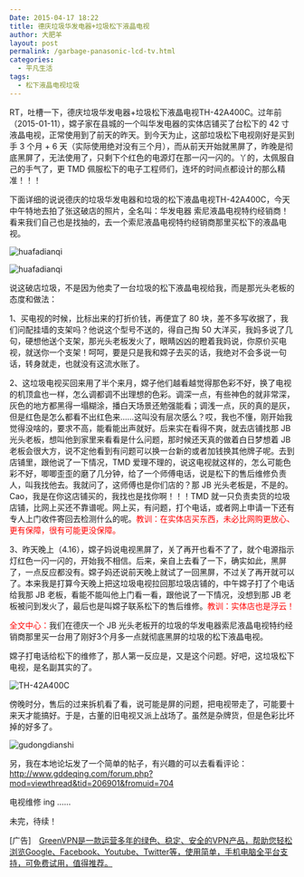 ```yaml
---
Date: 2015-04-17 18:22
title: 德庆垃圾华发电器+垃圾松下液晶电视
author: 大肥羊
layout: post
permalink: /garbage-panasonic-lcd-tv.html
categories:
  - 平凡生活
tags:
  - 松下液晶电视垃圾
---
```

RT，吐槽一下，德庆垃圾华发电器+垃圾松下液晶电视TH-42A400C。过年前（2015-01-11），嫦子家在县城的一个叫华发电器的实体店铺买了台松下的 42 寸液晶电视，正常使用到了前天的昨天。到今天为止，这部垃圾松下电视刚好是买到手 3 个月 + 6 天（实际使用绝对没有三个月），而从前天开始就黑屏了，昨晚是彻底黑屏了，无法使用了，只剩下个红色的电源灯在那一闪一闪的。丫的，太佩服自己的手气了，更 TMD 佩服松下的电子工程师们，连坏的时间点都设计的那么精准！！！

下面详细的说说德庆的垃圾华发电器和垃圾的松下液晶电视TH-42A400C，今天中午特地去拍了张这破店的照片，全名叫：华发电器 索尼液晶电视特约经销商！看来我们自己也是找抽的，去一个索尼液晶电视特约经销商那里买松下的液晶电视。

![ huafadianqi ](https://cyhour.com/wp-content/uploads/2015/04/huafadianqi-01.jpg)

![ huafadianqi ](https://cyhour.com/wp-content/uploads/2015/04/huafadianqi-02.jpg)

说这破店垃圾，不是因为他卖了一台垃圾的松下液晶电视给我，而是那光头老板的态度和做法：

1、买电视的时候，比标出来的打折价钱，再便宜了 80 块，差不多写收据了，我们问配挂墙的支架吗？他说这个型号不送的，得自己掏 50 大洋买，我妈多说了几句，硬想他送个支架，那光头老板发火了，眼睛凶凶的瞪着我妈说，你原价买电视，就送你一个支架！呵呵，要是只是我和嫦子去买的话，我绝对不会多说一句话，转身就走，也就没有这流水账了。

2、这垃圾电视买回来用了半个来月，嫦子他们越看越觉得那色彩不好，换了电视的机顶盒也一样，怎么调都调不出理想的色彩。调深一点，有些神色的就非常深，灰色的地方都黑得一塌糊涂，播白天场景还勉强能看；调浅一点，灰的真的是灰，但是红色是怎么都看不出红色来……这叫没有层次感么？哎，我也不懂，刚开始我觉得没啥的，要求不高，能看能出声就好。后来实在看得不爽，就去店铺找那 JB 光头老板，想叫他到家里来看看是什么问题，那时候还天真的做着白日梦想着 JB 老板会很大方，说不定他看到有问题可以换一台新的或者加钱换其他牌子呢。去到店铺里，跟他说了一下情况，TMD 爱理不理的，说这电视就这样的，怎么可能色彩不好，唧唧歪歪的磨了几分钟，给了一个师傅电话，说是松下的售后维修负责人，叫我找他去。我就问了，这师傅也是你们店的？那 JB 光头老板是，不是的。Cao，我是在你这店铺买的，我找也是找你啊！！！TMD 就一只负责卖货的垃圾店铺，比网上买还不靠谱呢。网上买，有问题，打个电话，或者网上申请一下还有专人上门收件寄回去检测什么的呢。<span style = "color:red;">教训：在实体店买东西，未必比网购更放心、更有保障，很有可能更没保障。</span>

3、昨天晚上（4.16），嫦子妈说电视黑屏了，关了再开也看不了了，就个电源指示灯红色一闪一闪的，开始我不相信。后来，亲自上去看了一下，确实如此，黑屏了，一点反应都没有。嫦子妈还说前天晚上就试了一回黑屏，不过关了再开就可以了。本来我是打算今天晚上把这垃圾电视拉回那垃圾店铺的，中午嫦子打了个电话给我那 JB 老板，看能不能叫他上门看一看，跟他说了一下情况，没想到那 JB 老板被问到发火了，最后也是叫嫦子联系松下的售后维修。<span style = "color:red;">教训：实体店也是浮云！</span>

<span style = "color:red;">全文中心：</span>我们在德庆一个 JB 光头老板开的垃圾的华发电器索尼液晶电视特约经销商那里买一台用了刚好3个月多一点就彻底黑屏的垃圾的松下液晶电视。

嫦子打电话给松下的维修了，那人第一反应是，又是这个问题。好吧，这垃圾松下电视，是名副其实的了。

![ TH-42A400C ](https://cyhour.com/wp-content/uploads/2015/04/TH-42A400C.jpg)

傍晚时分，售后的过来拆机看了看，说可能是屏的问题，把电视带走了，可能要十来天才能搞好。于是，古董的旧电视又派上战场了。虽然是杂牌货，但是色彩比坏掉的好多了。

![ gudongdianshi ](https://cyhour.com/wp-content/uploads/2015/04/gudongdianshi.jpg)

另，我在本地论坛发了一个简单的帖子，有兴趣的可以去看看评论：http://www.gddeqing.com/forum.php?mod=viewthread&tid=206901&fromuid=704

电视维修 ing ……

未完，待续！

[广告]　[GreenVPN是一款运营多年的绿色、稳定、安全的VPN产品，帮助您轻松浏览Google、‍Facebook、Youtube、Twitter等，使用简单，手机电脑全平台支持，可免费试用，值得推荐。](https://cyhour.com/out/greenvpn)